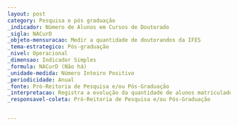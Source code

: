 ```yaml
---
layout: post
category: Pesquisa e pós graduação
_indicador: Número de Alunos em Cursos de Doutorado 
_sigla: NACurD
_objeto-mensuracao: Medir a quantidade de doutorandos da IFES
_tema-estrategico: Pós-graduação
_nivel: Operacional
_dimensao: Indicador Simples
_formula: NACurD (Não há)
_unidade-medida: Número Inteiro Positivo
_periodicidade: Anual
_fonte: Pró-Reitoria de Pesquisa e/ou Pós-Graduação
_interpretacao: Registra a evolução da quantidade de alunos matriculados em cursos de doutorado
_responsavel-coleta: Pró-Reitoria de Pesquisa e/ou Pós-Graduação


---
```

